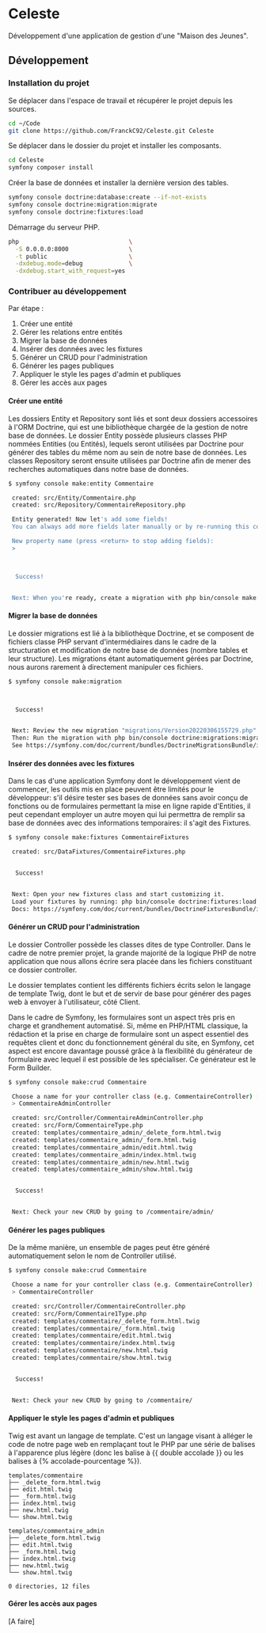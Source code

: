 # Celeste

Développement d'une application de gestion d'une "Maison des Jeunes".

## Développement

### Installation du projet

Se déplacer dans l'espace de travail et récupérer le projet depuis les sources.

```bash
cd ~/Code
git clone https://github.com/FranckC92/Celeste.git Celeste
```

Se déplacer dans le dossier du projet et installer les composants.

```bash
cd Celeste
symfony composer install
```

Créer la base de données et installer la dernière version des tables.

```bash
symfony console doctrine:database:create --if-not-exists
symfony console doctrine:migration:migrate
symfony console doctrine:fixtures:load
```

Démarrage du serveur PHP.

```bash
php                               \
  -S 0.0.0.0:8000                 \
  -t public                       \
  -dxdebug.mode=debug             \
  -dxdebug.start_with_request=yes
```

### Contribuer au développement

Par étape :

1. Créer une entité
2. Gérer les relations entre entités
3. Migrer la base de données
4. Insérer des données avec les fixtures
5. Générer un CRUD pour l'administration
6. Générer les pages publiques
7. Appliquer le style les pages d'admin et publiques
8. Gérer les accès aux pages

#### Créer une entité

Les dossiers Entity et Repository sont liés et sont deux dossiers accessoires à l'ORM Doctrine, qui est une bibliothèque chargée de la gestion de notre base de données. Le dossier Entity possède plusieurs classes PHP nommées Entities (ou Entités), lequels seront utilisées par Doctrine pour générer des tables du même nom au sein de notre base de données. Les classes Repository seront ensuite utilisées par Doctrine afin de mener des recherches automatiques dans notre base de données.

```bash
$ symfony console make:entity Commentaire                                                                  [16:55:46]

 created: src/Entity/Commentaire.php
 created: src/Repository/CommentaireRepository.php

 Entity generated! Now let's add some fields!
 You can always add more fields later manually or by re-running this command.

 New property name (press <return> to stop adding fields):
 >



  Success!


 Next: When you're ready, create a migration with php bin/console make:migration

```

#### Migrer la base de données

Le dossier migrations est lié à la bibliothèque Doctrine, et se composent de fichiers classe PHP servant d'intermédiaires dans le cadre de la structuration et modification de notre base de données (nombre tables et leur structure). Les migrations étant automatiquement gérées par Doctrine, nous aurons rarement à directement manipuler ces fichiers.

```bash
$ symfony console make:migration                                                                           [16:56:26]



  Success!


 Next: Review the new migration "migrations/Version20220306155729.php"
 Then: Run the migration with php bin/console doctrine:migrations:migrate
 See https://symfony.com/doc/current/bundles/DoctrineMigrationsBundle/index.html

```

#### Insérer des données avec les fixtures

Dans le cas d'une application Symfony dont le développement vient de commencer, les outils mis en place peuvent être limités pour le développeur: s'il désire tester ses bases de données sans avoir conçu de fonctions ou de formulaires permettant la mise en ligne rapide d'Entities, il peut cependant employer un autre moyen qui lui permettra de remplir sa base de données avec des informations temporaires: il s'agit des Fixtures.

```bash
$ symfony console make:fixtures CommentaireFixtures                                                        [16:57:59]

 created: src/DataFixtures/CommentaireFixtures.php


  Success!


 Next: Open your new fixtures class and start customizing it.
 Load your fixtures by running: php bin/console doctrine:fixtures:load
 Docs: https://symfony.com/doc/current/bundles/DoctrineFixturesBundle/index.html

```

#### Générer un CRUD pour l'administration

Le dossier Controller possède les classes dites de type Controller. Dans le cadre de notre premier projet, la grande majorité de la logique PHP de notre application que nous allons écrire sera placée dans les fichiers constituant ce dossier controller.

Le dossier templates contient les différents fichiers écrits selon le langage de template Twig, dont le but et de servir de base pour générer des pages web à envoyer à l'utilisateur, côté Client.

Dans le cadre de Symfony, les formulaires sont un aspect très pris en charge et grandhement automatisé. Si, même en PHP/HTML classique, la rédaction et la prise en charge de formulaire sont un aspect essentiel des requêtes client et donc du fonctionnement général du site, en Symfony, cet aspect est encore davantage poussé grâce à la flexibilité du générateur de formulaire avec lequel il est possible de les spécialiser. Ce générateur est le Form Builder.

```bash
$ symfony console make:crud Commentaire                                                                    [16:59:35]

 Choose a name for your controller class (e.g. CommentaireController) [CommentaireController]:
 > CommentaireAdminController

 created: src/Controller/CommentaireAdminController.php
 created: src/Form/CommentaireType.php
 created: templates/commentaire_admin/_delete_form.html.twig
 created: templates/commentaire_admin/_form.html.twig
 created: templates/commentaire_admin/edit.html.twig
 created: templates/commentaire_admin/index.html.twig
 created: templates/commentaire_admin/new.html.twig
 created: templates/commentaire_admin/show.html.twig


  Success!


 Next: Check your new CRUD by going to /commentaire/admin/

```

#### Générer les pages publiques

De la même manière, un ensemble de pages peut être généré automatiquement selon le nom de Controller utilisé.

```bash
$ symfony console make:crud Commentaire                                                                    [17:01:01]

 Choose a name for your controller class (e.g. CommentaireController) [CommentaireController]:
 > CommentaireController

 created: src/Controller/CommentaireController.php
 created: src/Form/Commentaire1Type.php
 created: templates/commentaire/_delete_form.html.twig
 created: templates/commentaire/_form.html.twig
 created: templates/commentaire/edit.html.twig
 created: templates/commentaire/index.html.twig
 created: templates/commentaire/new.html.twig
 created: templates/commentaire/show.html.twig


  Success!


 Next: Check your new CRUD by going to /commentaire/

```

#### Appliquer le style les pages d'admin et publiques

Twig est avant un langage de template. C'est un langage visant à alléger le code de notre page web en remplaçant tout le PHP par une série de balises à l'apparence plus légère (donc les balise à {{ double accolade }} ou les balises à {% accolade-pourcentage %}).

```text
templates/commentaire
├── _delete_form.html.twig
├── edit.html.twig
├── _form.html.twig
├── index.html.twig
├── new.html.twig
└── show.html.twig

templates/commentaire_admin
├── _delete_form.html.twig
├── edit.html.twig
├── _form.html.twig
├── index.html.twig
├── new.html.twig
└── show.html.twig

0 directories, 12 files

```

#### Gérer les accès aux pages

[A faire]
